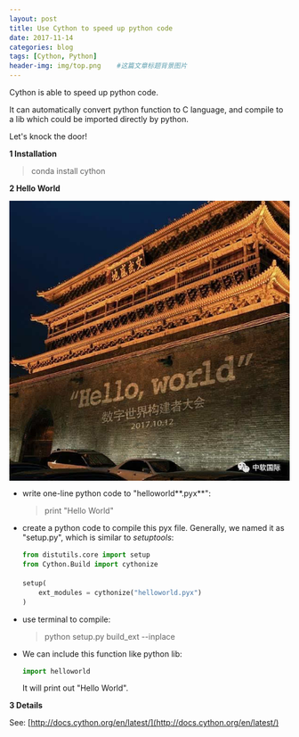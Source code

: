```yaml
---
layout: post
title: Use Cython to speed up python code
date: 2017-11-14 
categories: blog
tags: [Cython, Python]
header-img: img/top.png    #这篇文章标题背景图片
---
```


Cython is able to speed up python code.

It can automatically convert python function to C language, and compile to a lib which could be imported directly by python.

Let's knock the door!

**1 Installation**

> conda install cython

**2 Hello World**

<center>
    <p><img src="/img/fbbe4cc313cb4db8b3d41a2439a10e76.jpeg" align="center"></p>
</center>

- write one-line python code to "helloworld**.pyx**":
	
	> print "Hello World" 
	
- create a python code to compile this pyx file. Generally, we named it as "setup.py", which is similar to *setuptools*:

	```python
	from distutils.core import setup
	from Cython.Build import cythonize
	
	setup(
	    ext_modules = cythonize("helloworld.pyx")
	)
	
	```
	
- use terminal to compile:

	> python setup.py build_ext --inplace		
- We can include this function like python lib:

	```python
	import helloworld
	```
	
	It will print out "Hello World".
	
**3 Details**

See: [http://docs.cython.org/en/latest/](http://docs.cython.org/en/latest/)